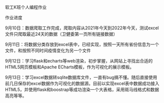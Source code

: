 软工K班个人编程作业

作业进度

9月10日：数据爬取工作完成，爬取内容从2021年今天到2022年今天，测试excel文件只爬取最近24天的数据（卫健委第一页所有链接数据）

9月11日：将数据分类存放到excel表中，已经实现，按照一天所有省份信息为一个文件，和按照不同时间疫情变化为另一个文件

9月12日：学习flask和echarts等web渲染，初步掌握，从网站上寻找出合适的HTML5网页模板和Apache ECharts模板，作为可视化的展示模板。

9月13日：学习excel数据转sqlite数据库文件，一直有bug搞不懂。随后直接使用前几日保存的excel数据作为可视化的数据源。目前以实现excel表中数据成功接入HTML5，并使用flask和boostrap等成功渲染一个大表格，采用斑马线格式和数据高亮等等。 
